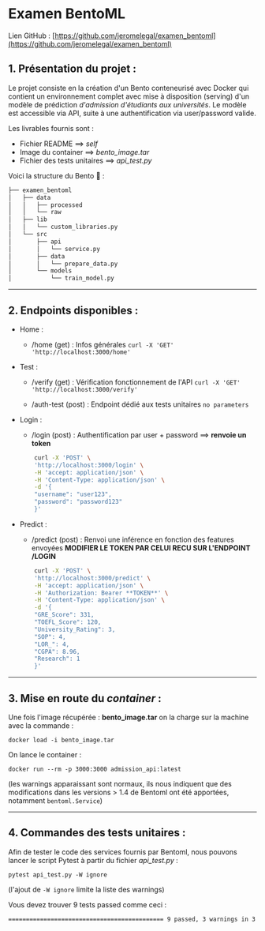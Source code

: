 # Examen BentoML

Lien GitHub : [https://github.com/jeromelegal/examen_bentoml](https://github.com/jeromelegal/examen_bentoml)

## 1. Présentation du projet :

Le projet consiste en la création d'un Bento conteneurisé avec Docker qui contient un environnement 
complet avec mise à disposition (serving) d'un modèle de prédiction *d'admission d'étudiants aux universités*.
Le modèle est accessible via API, suite à une authentification via user/password valide.

Les livrables fournis sont :
* Fichier README ==> *self*
* Image du container ==> *bento_image.tar*
* Fichier des tests unitaires ==> *api_test.py*

Voici la structure du Bento 🍱 :

```bash       
├── examen_bentoml          
│   ├── data       
│   │   ├── processed      
│   │   └── raw           
│   ├── lib
│   │   └── custom_libraries.py     
│   └── src  
│       ├── api
│       │   └── service.py      
│       ├── data
│       │   └── prepare_data.py
│       └── models    
│           └── train_model.py       

```

---
## 2. Endpoints disponibles :

* Home : 
    - /home (get) : Infos générales
    `curl -X 'GET' 'http://localhost:3000/home'`

* Test :
    - /verify (get) : Vérification fonctionnement de l'API
    `curl -X 'GET' 'http://localhost:3000/verify'`

    - /auth-test (post) : Endpoint dédié aux tests unitaires
    `no parameters`

* Login :
    - /login (post) : Authentification par user + password ==> **renvoie un token**
    ```bash
        curl -X 'POST' \
        'http://localhost:3000/login' \
        -H 'accept: application/json' \
        -H 'Content-Type: application/json' \
        -d '{
        "username": "user123",
        "password": "password123"
        }'
    ```

* Predict :
    - /predict (post) : Renvoi une inférence en fonction des features envoyées
    **MODIFIER LE TOKEN PAR CELUI RECU SUR L'ENDPOINT /LOGIN**

    ```bash
        curl -X 'POST' \
        'http://localhost:3000/predict' \
        -H 'accept: application/json' \
        -H 'Authorization: Bearer **TOKEN**' \
        -H 'Content-Type: application/json' \
        -d '{
        "GRE_Score": 331,
        "TOEFL_Score": 120,
        "University_Rating": 3,
        "SOP": 4,
        "LOR_": 4,
        "CGPA": 8.96,
        "Research": 1
        }'
    ```


---
## 3. Mise en route du *container* :

Une fois l'image récupérée : **bento_image.tar**
on la charge sur la machine avec la commande :

`docker load -i bento_image.tar`

On lance le container :

`docker run --rm -p 3000:3000 admission_api:latest`

(les warnings apparaissant sont normaux, ils nous indiquent que des modifications 
dans les versions > 1.4 de Bentoml ont été apportées, notamment `bentoml.Service`)

---
## 4. Commandes des tests unitaires :

Afin de tester le code des services fournis par Bentoml, nous pouvons lancer le script Pytest à partir du fichier *api_test.py* :

`pytest api_test.py -W ignore`

(l'ajout de `-W ignore` limite la liste des warnings)

Vous devez trouver 9 tests passed comme ceci :

```bash
============================================ 9 passed, 3 warnings in 3.09s =============================================
```
